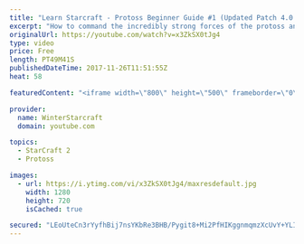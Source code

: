 ```yaml
---
title: "Learn Starcraft - Protoss Beginner Guide #1 (Updated Patch 4.0 FREE TO PLAY)"
excerpt: "How to command the incredibly strong forces of the protoss and cover weaknesses against the other inferior races. Updated for patch 4.0! This guide is not intended for COMPLETELY new players, but those who have played several games/campaign missions and grasp the very basics."
originalUrl: https://youtube.com/watch?v=x3ZkSX0tJg4
type: video
price: Free
length: PT49M41S
publishedDateTime: 2017-11-26T11:51:55Z
heat: 58

featuredContent: "<iframe width=\"800\" height=\"500\" frameborder=\"0\" src=\"https://www.youtube.com/embed/x3ZkSX0tJg4\" allow=\"accelerometer; autoplay; encrypted-media; gyroscope; picture-in-picture\" allowfullscreen></iframe>"

provider:
  name: WinterStarcraft
  domain: youtube.com

topics:
  - StarCraft 2
  - Protoss

images:
  - url: https://i.ytimg.com/vi/x3ZkSX0tJg4/maxresdefault.jpg
    width: 1280
    height: 720
    isCached: true

secured: "LEoUteCn3rYyfhBij7nsYKbRe3BHB/Pygit8+Mi2PfHIKggnmqmzXcUvY+YLIsPkfhFKaikz1R8u3c3KTmAtASxaLuecZhPLtLzBnHODfJ+1BDtDRVwpNHAPU79N25WjHZ+PobXVRbuH9i8Yeb21LTk+Ee8Iea3BUjN2abg47J3BBEhV/+/JWVFW8vZzfZlqzOmRUMLogESoja9Iell8e/Gwlg6Hv5H5A3PmkSENyI6NwCuFqBc0iCgqbmS0+kCyakf+QNZXVhDtgSbA05slDQcENongblNUqd0Rl69xhqy/EuzfbOfiCQo+ls1UGGb9qRYyoHF6Y3f2TrzOJje0BuA0IkrGfsDSkM7QFvV3j3/jyDKoTtdQfAdfzm7Zejfj2ntkK3jF55sk1UcX9vElJNu6N1Zvn4/3Ab4oI/oRtjsXkgJUy3jKPf8GW+RMIS00;f5fX35YVRMMQBRPvcC8mQw=="
---
```


